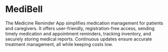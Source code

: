 # MediBell
The Medicine Reminder App simplifies medication management for patients and caregivers. It offers user-friendly, registration-free access, sending timely medication and appointment reminders, tracking inventory, and securely storing medical reports. Continuous updates ensure accurate treatment management, all while keeping costs low.

